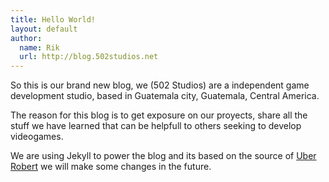 ```yaml
---
title: Hello World!
layout: default
author:
  name: Rik
  url: http://blog.502studios.net
---
```


So this is our brand new blog, we (502 Studios) are a independent game development studio, based in Guatemala city, Guatemala, Central America.

The reason for this blog is to get exposure on our proyects, share all the stuff we have learned that can be helpfull to others seeking to develop videogames.

We are using Jekyll to power the blog and its based on the source of [Uber Robert](https://github.com/rbirnie) we will make some changes in the future.


